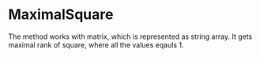 # MaximalSquare
The method works with matrix, which is represented as string array. It gets maximal rank of square, where all the values eqauls 1. 
